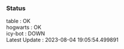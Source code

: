 ### Status


table : OK  
hogwarts : OK  
icy-bot : DOWN  
Latest Update : 2023-08-04 19:05:54.499891
